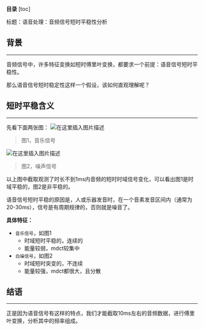 **目录**
[toc]

标题：语音处理：音频信号短时平稳性分析
## 背景

----

音频信号中，许多特征变换如短时傅里叶变换，都要求一个前提：语音信号短时平稳性。

那么语音信号短时稳定性这样一个假设，该如何直观理解呢？



## 短时平稳含义

-----

先看下面两张图：
![在这里插入图片描述](https://img-blog.csdnimg.cn/fd5677a343ed40d3b03250d6b86af3ea.png?x-oss-process=image/watermark,type_d3F5LXplbmhlaQ,shadow_50,text_Q1NETiBA5p2l55-l5pmT,size_20,color_FFFFFF,t_70,g_se,x_16#pic_center)
> 图1，音乐信号


![在这里插入图片描述](https://img-blog.csdnimg.cn/9781cc1af21b4c0e8088f87ca59693ea.png?x-oss-process=image/watermark,type_d3F5LXplbmhlaQ,shadow_50,text_Q1NETiBA5p2l55-l5pmT,size_20,color_FFFFFF,t_70,g_se,x_16#pic_center)
> 图2，噪声信号


以上图中截取观测了时长不到1ms内音频的短时时域信号变化，可以看出图1是时域平稳的，图2是非平稳的。

语音信号短时平稳的原因是，人或乐器发音时，在一个音素发音区间内（通常为20-30ms），信号是有周期规律的，否则就是噪音了。

**具体特征：**

-   `音乐信号`，如图1
    -   时域短时平稳的，连续的
    -   能量较弱，mdct较集中
-   `白噪信号`，如图2
    -   时域短时突变的，不连续
    -   能量较强，mdct都很大，且分散



## 结语

----



正是因为语音信号有这样的特点，我们才能截取10ms左右的音频数据，进行傅里叶变换，分析其中的频率组成。



